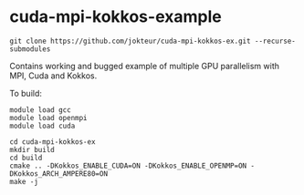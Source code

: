# cuda-mpi-kokkos-example

`git clone https://github.com/jokteur/cuda-mpi-kokkos-ex.git --recurse-submodules`

Contains working and bugged example of multiple GPU parallelism with MPI, Cuda and Kokkos.

To build:
```
module load gcc
module load openmpi
module load cuda

cd cuda-mpi-kokkos-ex
mkdir build
cd build
cmake .. -DKokkos_ENABLE_CUDA=ON -DKokkos_ENABLE_OPENMP=ON -DKokkos_ARCH_AMPERE80=ON
make -j
```